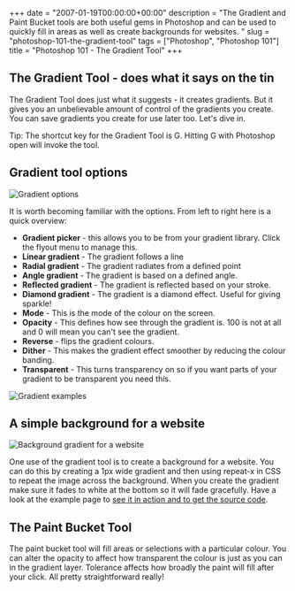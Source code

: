 +++
date = "2007-01-19T00:00:00+00:00"
description = "The Gradient and Paint Bucket tools are both useful gems in Photoshop and can be used to quickly fill in areas as well as create backgrounds for websites. "
slug = "photoshop-101-the-gradient-tool"
tags = ["Photoshop", "Photoshop 101"]
title = "Photoshop 101 - The Gradient Tool"
+++

## The Gradient Tool - does what it says on the tin

The Gradient Tool does just what it suggests - it creates gradients. But it
gives you an unbelievable amount of control of the gradients you create. You can
save gradients you create for use later too. Let's dive in.

Tip: The shortcut key for the Gradient Tool is G. Hitting G with Photoshop open
will invoke the tool.

## Gradient tool options

![Gradient options][1]

It is worth becoming familiar with the options. From left to right here is a
quick overview:

- **Gradient picker** - this allows you to be from your gradient library. Click
  the flyout menu to manage this.
- **Linear gradient** - The gradient follows a line
- **Radial gradient** - The gradient radiates from a defined point
- **Angle gradient** - The gradient is based on a defined angle.
- **Reflected gradient** - The gradient is reflected based on your stroke.
- **Diamond gradient** - The gradient is a diamond effect. Useful for giving
  sparkle!
- **Mode** - This is the mode of the colour on the screen.
- **Opacity** - This defines how see through the gradient is. 100 is not at all
  and 0 will mean you can't see the gradient.
- **Reverse** - flips the gradient colours.
- **Dither** - This makes the gradient effect smoother by reducing the colour
  banding.
- **Transparent** - This turns transparency on so if you want parts of your
  gradient to be transparent you need this.

![Gradient examples][2]

## A simple background for a website

![Background gradient for a website][3]

One use of the gradient tool is to create a background for a website. You can do
this by creating a 1px wide gradient and then using repeat-x in CSS to repeat
the image across the background. When you create the gradient make sure it fades
to white at the bottom so it will fade gracefully. Have a look at the example
page to [see it in action and to get the source code][4].

## The Paint Bucket Tool

The paint bucket tool will fill areas or selections with a particular colour.
You can alter the opacity to affect how transparent the colour is just as you
can in the gradient layer. Tolerance affects how broadly the paint will fill
after your click. All pretty straightforward really!

[1]: /images/articles/gradient_options.jpg
[2]: /images/articles/gradiant_examples.jpg
[3]: /images/articles/background_example.jpg
[4]: /examples/background-gradients/
